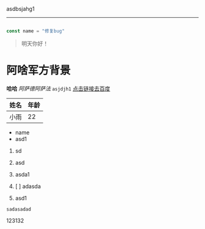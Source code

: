 asdbsjahg1
***

```javascript

const name = "修复bug"

```

> 明天你好！

# 阿啥军方背景

**哈哈**
*阿萨德阿萨法*
`
asjdjh1
`
[点击链接去百度](https://baidu.com)

| 姓名  | 年龄  |
|-----|-----|
| 小雨  | 22  |

- name
- asd1

1. sd
2. asd
3. asda1

4. [ ]  adasda
5. asd1

`sadasadad`


<span id="span">123132</span>   
<script>
 document.getElementById("#span").innerText="hasdhasvhfag"
</script>
